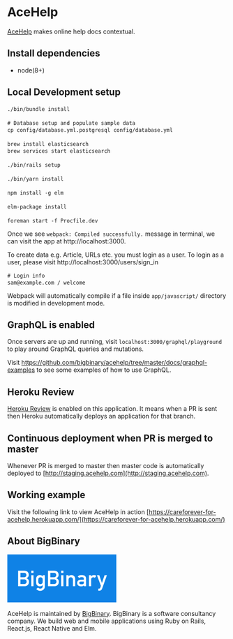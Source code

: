 # AceHelp

[AceHelp](https://www.acehelp.com) makes online help docs contextual.

## Install dependencies

- node(8+)

## Local Development setup

```
./bin/bundle install

# Database setup and populate sample data
cp config/database.yml.postgresql config/database.yml

brew install elasticsearch
brew services start elasticsearch

./bin/rails setup

./bin/yarn install

npm install -g elm

elm-package install

foreman start -f Procfile.dev
```

Once we see `webpack: Compiled successfully.` message in terminal,
we can visit the app at http://localhost:3000.

To create data e.g. Article, URLs etc. you must login as a user.
To login as a user, please visit http://localhost:3000/users/sign_in

```
# Login info
sam@example.com / welcome
```

Webpack will automatically compile if a file inside `app/javascript/` directory is modified in development mode.

## GraphQL is enabled
Once servers are up and running, visit `localhost:3000/graphql/playground` to play around GraphQL queries and mutations.

Visit https://github.com/bigbinary/acehelp/tree/master/docs/graphql-examples
to see some examples of how to use GraphQL.

## Heroku Review

[Heroku Review](https://devcenter.heroku.com/articles/github-integration-review-apps)
is enabled on this application. It means when a PR is sent then Heroku
automatically deploys an application for that branch.

## Continuous deployment when PR is merged to master

Whenever PR is merged to master then master code is automatically deployed to [http://staging.acehelp.com](http://staging.acehelp.com).

## Working example
Visit the following link to view AceHelp in action
[https://careforever-for-acehelp.herokuapp.com/](https://careforever-for-acehelp.herokuapp.com/)

## About BigBinary

![BigBinary](https://raw.githubusercontent.com/bigbinary/bigbinary-assets/press-assets/PNG/logo-light-solid-small.png?raw=true)

AceHelp is maintained by [BigBinary](https://www.BigBinary.com). BigBinary is a software consultancy company. We build web and mobile applications using Ruby on Rails, React.js, React Native and Elm.